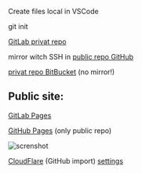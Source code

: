 Create files local in VSCode

git init

[GitLab privat repo](https://gitlab.com/ErrorHorror/test)

mirror witch SSH in [public repo GitHub](https://github.com/NikosColev/ErrorHorror)

[privat repo BitBucket](https://bitbucket.org/WoogieNC/test/src/master/) (no mirror!)

## Public site:

[GitLab Pages](https://errorhorror.gitlab.io/test/)

[GitHub Pages](https://nikoscolev.github.io/ErrorHorror/) (only public repo)

![screnshot](https://i.imgur.com/vxqgqJq.png)

[CloudFlare](https://errorhorror.pages.dev/) (GitHub import) [settings](https://dash.cloudflare.com/425b2190485a5d1be13936835bfbad22/pages/view/errorhorror)







